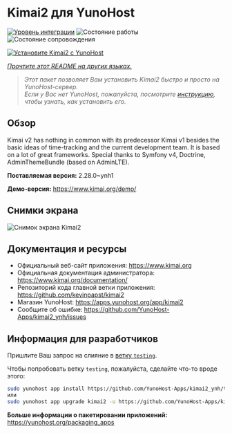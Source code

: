 <!--
Важно: этот README был автоматически сгенерирован <https://github.com/YunoHost/apps/tree/master/tools/readme_generator>
Он НЕ ДОЛЖЕН редактироваться вручную.
-->

# Kimai2 для YunoHost

[![Уровень интеграции](https://apps.yunohost.org/badge/integration/kimai2)](https://ci-apps.yunohost.org/ci/apps/kimai2/)
![Состояние работы](https://apps.yunohost.org/badge/state/kimai2)
![Состояние сопровождения](https://apps.yunohost.org/badge/maintained/kimai2)

[![Установите Kimai2 с YunoHost](https://install-app.yunohost.org/install-with-yunohost.svg)](https://install-app.yunohost.org/?app=kimai2)

*[Прочтите этот README на других языках.](./ALL_README.md)*

> *Этот пакет позволяет Вам установить Kimai2 быстро и просто на YunoHost-сервер.*  
> *Если у Вас нет YunoHost, пожалуйста, посмотрите [инструкцию](https://yunohost.org/install), чтобы узнать, как установить его.*

## Обзор

Kimai v2 has nothing in common with its predecessor Kimai v1 besides the basic ideas of time-tracking and the current development team. It is based on a lot of great frameworks. Special thanks to Symfony v4, Doctrine, AdminThemeBundle (based on AdminLTE).


**Поставляемая версия:** 2.28.0~ynh1

**Демо-версия:** <https://www.kimai.org/demo/>

## Снимки экрана

![Снимок экрана Kimai2](./doc/screenshots/screenshot1.png)

## Документация и ресурсы

- Официальный веб-сайт приложения: <https://www.kimai.org>
- Официальная документация администратора: <https://www.kimai.org/documentation/>
- Репозиторий кода главной ветки приложения: <https://github.com/kevinpapst/kimai2>
- Магазин YunoHost: <https://apps.yunohost.org/app/kimai2>
- Сообщите об ошибке: <https://github.com/YunoHost-Apps/kimai2_ynh/issues>

## Информация для разработчиков

Пришлите Ваш запрос на слияние в [ветку `testing`](https://github.com/YunoHost-Apps/kimai2_ynh/tree/testing).

Чтобы попробовать ветку `testing`, пожалуйста, сделайте что-то вроде этого:

```bash
sudo yunohost app install https://github.com/YunoHost-Apps/kimai2_ynh/tree/testing --debug
или
sudo yunohost app upgrade kimai2 -u https://github.com/YunoHost-Apps/kimai2_ynh/tree/testing --debug
```

**Больше информации о пакетировании приложений:** <https://yunohost.org/packaging_apps>
